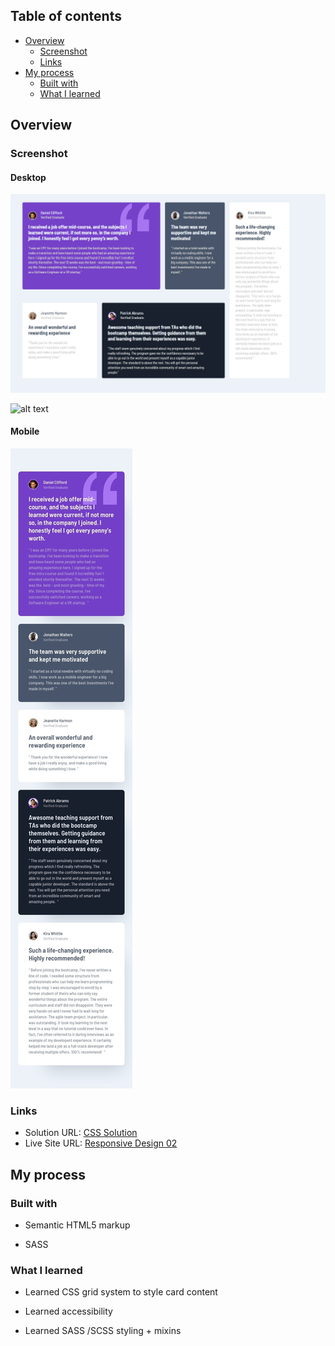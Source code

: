 ## Table of contents

- [Overview](#overview)
  - [Screenshot](#screenshot)
  - [Links](#links)
- [My process](#my-process)
  - [Built with](#built-with)
  - [What I learned](#what-i-learned)


## Overview

### Screenshot

#### Desktop
![Responsive Desktop Design ](/Responsive%20Design%2003/images/image-desktop-final.png)

![alt text](image.png)

#### Mobile

![Responsive Mobile Design ](/Responsive%20Design%2003/design/mobile-design.jpg)

### Links

- Solution URL: [CSS Solution](https://github.com/FengDenny/Frontend-Mentor-Challenges/blob/main/Responsive%20Design%2003/style.scss)
- Live Site URL: [Responsive Design 02](https://responsivedesign03.netlify.app/)

## My process

### Built with

- Semantic HTML5 markup

- SASS


### What I learned

- Learned CSS grid system to style card content

- Learned accessibility

- Learned SASS /SCSS styling + mixins  




